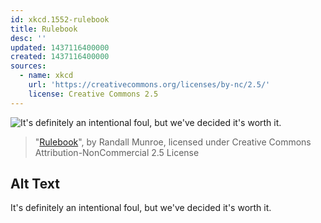 ```yaml
---
id: xkcd.1552-rulebook
title: Rulebook
desc: ''
updated: 1437116400000
created: 1437116400000
sources:
  - name: xkcd
    url: 'https://creativecommons.org/licenses/by-nc/2.5/'
    license: Creative Commons 2.5
---
```

![It's definitely an intentional foul, but we've decided it's worth it.](https://imgs.xkcd.com/comics/rulebook.png)
> "[Rulebook](https://xkcd.com/1552/)", by Randall Munroe, licensed under Creative Commons Attribution-NonCommercial 2.5 License

## Alt Text
It's definitely an intentional foul, but we've decided it's worth it.
